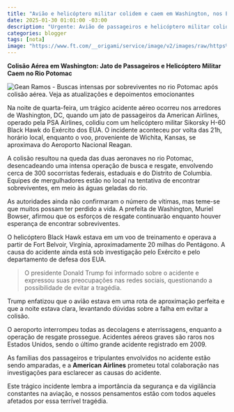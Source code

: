 ```yaml
---
title: "Avião e helicóptero militar colidem e caem em Washington, nos EUA"
date: 2025-01-30 01:01:00 -03:00
description: "Urgente: Avião de passageiros e helicóptero militar colidem e caem em Washington! Saiba mais sobre essa tragédia"
categories: blogger
tags: [nota]
image: "https://www.ft.com/__origami/service/image/v2/images/raw/https%3A%2F%2Fd1e00ek4ebabms.cloudfront.net%2Fproduction%2F4a84cf0b-b763-4774-be0d-644fa367ffb4.jpg?source=next-article&fit=scale-down&quality=highest&width=700&dpr=1"
---
```


**Colisão Aérea em Washington: Jato de Passageiros e Helicóptero Militar Caem no Rio Potomac**

![Gean Ramos - Buscas intensas por sobreviventes no rio Potomac após colisão aérea. Veja as atualizações e depoimentos emocionantes](https://i1.wp.com/d1e00ek4ebabms.cloudfront.net/production/4a84cf0b-b763-4774-be0d-644fa367ffb4.jpg?resize=600,338)

Na noite de quarta-feira, um trágico acidente aéreo ocorreu nos arredores de Washington, DC, quando um jato de passageiros da American Airlines, operado pela PSA Airlines, colidiu com um helicóptero militar Sikorsky H-60 Black Hawk do Exército dos EUA. O incidente aconteceu por volta das 21h, horário local, enquanto o voo, proveniente de Wichita, Kansas, se aproximava do Aeroporto Nacional Reagan.

A colisão resultou na queda das duas aeronaves no rio Potomac, desencadeando uma intensa operação de busca e resgate, envolvendo cerca de 300 socorristas federais, estaduais e do Distrito de Columbia. Equipes de mergulhadores estão no local na tentativa de encontrar sobreviventes, em meio às águas geladas do rio.

As autoridades ainda não confirmaram o número de vítimas, mas teme-se que muitos possam ter perdido a vida. A prefeita de Washington, Muriel Bowser, afirmou que os esforços de resgate continuarão enquanto houver esperança de encontrar sobreviventes.

O helicóptero Black Hawk estava em um voo de treinamento e operava a partir de Fort Belvoir, Virgínia, aproximadamente 20 milhas do Pentágono. A causa do acidente ainda está sob investigação pelo Exército e pelo departamento de defesa dos EUA.

> O presidente Donald Trump foi informado sobre o acidente e expressou suas preocupações nas redes sociais, questionando a possibilidade de evitar a tragédia. 

Trump enfatizou que o avião estava em uma rota de aproximação perfeita e que a noite estava clara, levantando dúvidas sobre a falha em evitar a colisão.

O aeroporto interrompeu todas as decolagens e aterrissagens, enquanto a operação de resgate prossegue. Acidentes aéreos graves são raros nos Estados Unidos, sendo o último grande acidente registrado em 2009.

As famílias dos passageiros e tripulantes envolvidos no acidente estão sendo amparadas, e a **American Airlines** prometeu total colaboração nas investigações para esclarecer as causas do acidente.

Este trágico incidente lembra a importância da segurança e da vigilância constantes na aviação, e nossos pensamentos estão com todos aqueles afetados por essa terrível tragédia.
